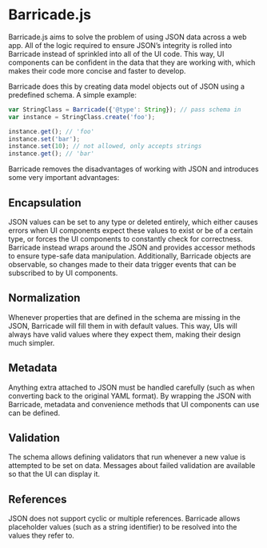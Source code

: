 # Barricade.js

Barricade.js aims to solve the problem of using JSON data across a web app. All of the logic required to ensure JSON’s integrity is rolled into Barricade instead of sprinkled into all of the UI code. This way, UI components can be confident in the data that they are working with, which makes their code more concise and faster to develop.

Barricade does this by creating data model objects out of JSON using a predefined schema. A simple example:

```javascript
var StringClass = Barricade({'@type': String}); // pass schema in
var instance = StringClass.create('foo');

instance.get(); // 'foo'
instance.set('bar');
instance.set(10); // not allowed, only accepts strings
instance.get(); // 'bar'
```

Barricade removes the disadvantages of working with JSON and introduces some very important advantages:

## Encapsulation
  
JSON values can be set to any type or deleted entirely, which either causes errors when UI components expect these values to exist or be of a certain type, or forces the UI components to constantly check for correctness. Barricade instead wraps around the JSON and provides accessor methods to ensure type-safe data manipulation. Additionally, Barricade objects are observable, so changes made to their data trigger events that can be subscribed to by UI components.

## Normalization

Whenever properties that are defined in the schema are missing in the JSON, Barricade will fill them in with default values. This way, UIs will always have valid values where they expect them, making their design much simpler.

## Metadata

Anything extra attached to JSON must be handled carefully (such as when converting back to the original YAML format). By wrapping the JSON with Barricade, metadata and convenience methods that UI components can use can be defined.

## Validation

The schema allows defining validators that run whenever a new value is attempted to be set on data. Messages about failed validation are available so that the UI can display it.

## References

JSON does not support cyclic or multiple references. Barricade allows placeholder values (such as a string identifier) to be resolved into the values they refer to.

